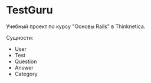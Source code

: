 # TestGuru
Учебный проект по курсу "Основы Rails" в Thinknetica.

Сущности:
* User 
* Test 
* Question
* Answer
* Category
